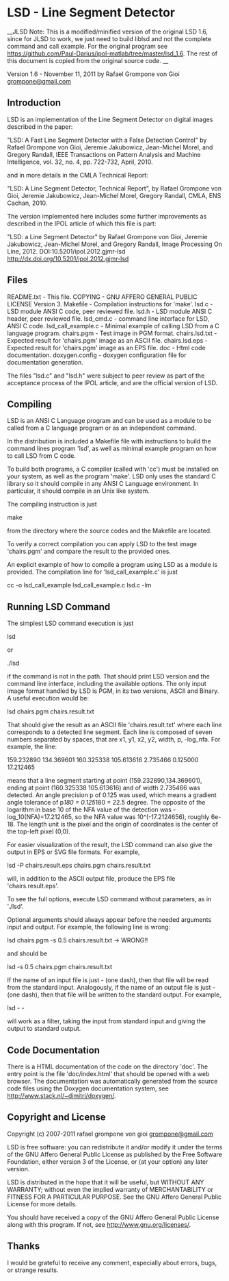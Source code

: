 LSD - Line Segment Detector
===========================

__JLSD Note: This is a modified/minified version of the original LSD 1.6, since for JLSD to work, we just need to build liblsd and not the complete command and call example. For the original program see https://github.com/Paul-Darius/ipol-matlab/tree/master/lsd_1.6. The rest of this document is copied from the original source code. __

Version 1.6 - November 11, 2011
by Rafael Grompone von Gioi <grompone@gmail.com>


Introduction
------------

LSD is an implementation of the Line Segment Detector on digital
images described in the paper:

  "LSD: A Fast Line Segment Detector with a False Detection Control"
  by Rafael Grompone von Gioi, Jeremie Jakubowicz, Jean-Michel Morel,
  and Gregory Randall, IEEE Transactions on Pattern Analysis and
  Machine Intelligence, vol. 32, no. 4, pp. 722-732, April, 2010.

and in more details in the CMLA Technical Report:

  "LSD: A Line Segment Detector, Technical Report",
  by Rafael Grompone von Gioi, Jeremie Jakubowicz, Jean-Michel Morel,
  Gregory Randall, CMLA, ENS Cachan, 2010.

The version implemented here includes some further improvements as
described in the IPOL article of which this file is part:

  "LSD: a Line Segment Detector" by Rafael Grompone von Gioi,
  Jeremie Jakubowicz, Jean-Michel Morel, and Gregory Randall,
  Image Processing On Line, 2012. DOI:10.5201/ipol.2012.gjmr-lsd
  http://dx.doi.org/10.5201/ipol.2012.gjmr-lsd


Files
-----

README.txt          - This file.
COPYING             - GNU AFFERO GENERAL PUBLIC LICENSE Version 3.
Makefile            - Compilation instructions for 'make'.
lsd.c               - LSD module ANSI C code, peer reviewed file.
lsd.h               - LSD module ANSI C header, peer reviewed file.
lsd_cmd.c           - command line interface for LSD, ANSI C code.
lsd_call_example.c  - Minimal example of calling LSD from a C language program.
chairs.pgm          - Test image in PGM format.
chairs.lsd.txt      - Expected result for 'chairs.pgm' image as an ASCII file.
chairs.lsd.eps      - Expected result for 'chairs.pgm' image as an EPS file.
doc                 - Html code documentation.
doxygen.config      - doxygen configuration file for documentation generation.

The files "lsd.c" and "lsd.h" were subject to peer review as part of
the acceptance process of the IPOL article, and are the official
version of LSD.


Compiling
---------

LSD is an ANSI C Language program and can be used as a module
to be called from a C language program or as an independent
command.

In the distribution is included a Makefile file with instructions
to build the command lines program 'lsd', as well as minimal
example program on how to call LSD from C code.

To build both programs, a C compiler (called with 'cc') must be
installed on your system, as well as the program 'make'.
LSD only uses the standard C library so it should compile
in any ANSI C Language environment. In particular, it should
compile in an Unix like system.

The compiling instruction is just

  make

from the directory where the source codes and the Makefile are located.

To verify a correct compilation you can apply LSD to the test
image 'chairs.pgm' and compare the result to the provided ones.

An explicit example of how to compile a program using LSD as a module
is provided. The compilation line for 'lsd_call_example.c' is just

  cc -o lsd_call_example lsd_call_example.c lsd.c -lm


Running LSD Command
-------------------

The simplest LSD command execution is just

  lsd

or

  ./lsd

if the command is not in the path. That should print LSD version
and the command line interface, including the available options.
The only input image format handled by LSD is PGM, in its two
versions, ASCII and Binary. A useful execution would be:

  lsd chairs.pgm chairs.result.txt

That should give the result as an ASCII file 'chairs.result.txt' where
each line corresponds to a detected line segment. Each line is
composed of seven numbers separated by spaces, that are
x1, y1, x2, y2, width, p, -log_nfa.
For example, the line:

  159.232890 134.369601 160.325338 105.613616 2.735466 0.125000 17.212465

means that a line segment starting at point (159.232890,134.369601),
ending at point (160.325338 105.613616) and of width 2.735466 was
detected. An angle precision p of 0.125 was used, which means a
gradient angle tolerance of p*180 = 0.125*180 = 22.5 degree. The
opposite of the logarithm in base 10 of the NFA value of the detection
was -log_10(NFA)=17.212465, so the NFA value was 10^(-17.2124656),
roughly 6e-18. The length unit is the pixel and the origin of
coordinates is the center of the top-left pixel (0,0).

For easier visualization of the result, the LSD command can also
give the output in EPS or SVG file formats. For example,

  lsd -P chairs.result.eps chairs.pgm chairs.result.txt

will, in addition to the ASCII output file, produce the EPS file
'chairs.result.eps'.

To see the full options, execute LSD command without parameters,
as in './lsd'.

Optional arguments should always appear before the needed arguments
input and output. For example, the following line is wrong:

  lsd chairs.pgm -s 0.5 chairs.result.txt   -> WRONG!!

and should be

  lsd -s 0.5 chairs.pgm chairs.result.txt

If the name of an input file is just - (one dash), then that
file will be read from the standard input. Analogously, if the
name of an output file is just - (one dash), then that file
will be written to the standard output. For example,

  lsd - -

will work as a filter, taking the input from standard input and
giving the output to standard output.


Code Documentation
------------------

There is a HTML documentation of the code on the directory 'doc'. The
entry point is the file 'doc/index.html' that should be opened with a
web browser. The documentation was automatically generated from the
source code files using the Doxygen documentation system, see
http://www.stack.nl/~dimitri/doxygen/.


Copyright and License
---------------------

Copyright (c) 2007-2011 rafael grompone von gioi <grompone@gmail.com>

LSD is free software: you can redistribute it and/or modify
it under the terms of the GNU Affero General Public License as
published by the Free Software Foundation, either version 3 of the
License, or (at your option) any later version.

LSD is distributed in the hope that it will be useful,
but WITHOUT ANY WARRANTY; without even the implied warranty of
MERCHANTABILITY or FITNESS FOR A PARTICULAR PURPOSE. See the
GNU Affero General Public License for more details.

You should have received a copy of the GNU Affero General Public License
along with this program. If not, see <http://www.gnu.org/licenses/>.


Thanks
------

I would be grateful to receive any comment, especially about errors,
bugs, or strange results.
